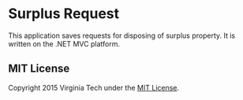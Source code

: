 <h1>Surplus Request</h1>
<p>
    This application saves requests for disposing of surplus property. It is 
    written on the .NET MVC platform.
</p>
<h2>MIT License</h2>
<p>Copyright 2015 Virginia Tech under the <a href="LICENSE">MIT License</a>.</p>
